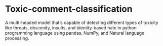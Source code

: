 # Toxic-comment-classification
 A multi-headed model that’s capable of detecting different types of toxicity like threats, obscenity, insults, and identity-based hate in python programming language using pandas, NumPy, and Natural language processing.

